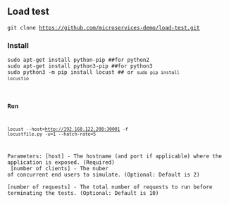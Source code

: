 ## Load test
<code>git clone https://github.com/microservices-demo/load-test.git</code><br/>
### Install
<code>sudo apt-get install python-pip ##for python2</code> <br/>
<code>sudo apt-get install python3-pip ##for python3</code> <br/>
<code>sudo python3 -m pip install locust ## or <code>sudo pip install locustio</code> <br/>
  
### Run
<code>locust --host=http://192.168.122.208:30001 -f locustfile.py -u=1 --hatch-rate=5</code><br/>

Parameters:
[host] - The hostname (and port if applicable) where the application is exposed. (Required)<br/>
[number of clients] - The nuber of concurrent end users to simulate. (Optional: Default is 2)<br/>
[number of requests] - The total number of requests to run before terminating the tests. (Optional: Default is 10)<br/>
